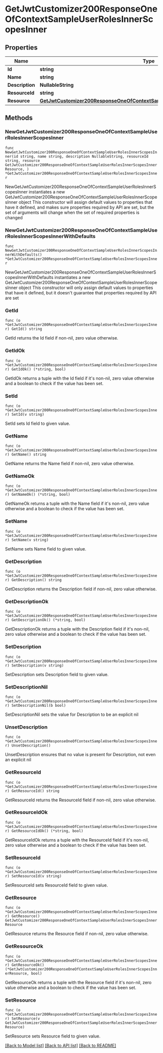 # GetJwtCustomizer200ResponseOneOfContextSampleUserRolesInnerScopesInner

## Properties

Name | Type | Description | Notes
------------ | ------------- | ------------- | -------------
**Id** | **string** |  | 
**Name** | **string** |  | 
**Description** | **NullableString** |  | 
**ResourceId** | **string** |  | 
**Resource** | [**GetJwtCustomizer200ResponseOneOfContextSampleUserRolesInnerScopesInnerResource**](GetJwtCustomizer200ResponseOneOfContextSampleUserRolesInnerScopesInnerResource.md) |  | 

## Methods

### NewGetJwtCustomizer200ResponseOneOfContextSampleUserRolesInnerScopesInner

`func NewGetJwtCustomizer200ResponseOneOfContextSampleUserRolesInnerScopesInner(id string, name string, description NullableString, resourceId string, resource GetJwtCustomizer200ResponseOneOfContextSampleUserRolesInnerScopesInnerResource, ) *GetJwtCustomizer200ResponseOneOfContextSampleUserRolesInnerScopesInner`

NewGetJwtCustomizer200ResponseOneOfContextSampleUserRolesInnerScopesInner instantiates a new GetJwtCustomizer200ResponseOneOfContextSampleUserRolesInnerScopesInner object
This constructor will assign default values to properties that have it defined,
and makes sure properties required by API are set, but the set of arguments
will change when the set of required properties is changed

### NewGetJwtCustomizer200ResponseOneOfContextSampleUserRolesInnerScopesInnerWithDefaults

`func NewGetJwtCustomizer200ResponseOneOfContextSampleUserRolesInnerScopesInnerWithDefaults() *GetJwtCustomizer200ResponseOneOfContextSampleUserRolesInnerScopesInner`

NewGetJwtCustomizer200ResponseOneOfContextSampleUserRolesInnerScopesInnerWithDefaults instantiates a new GetJwtCustomizer200ResponseOneOfContextSampleUserRolesInnerScopesInner object
This constructor will only assign default values to properties that have it defined,
but it doesn't guarantee that properties required by API are set

### GetId

`func (o *GetJwtCustomizer200ResponseOneOfContextSampleUserRolesInnerScopesInner) GetId() string`

GetId returns the Id field if non-nil, zero value otherwise.

### GetIdOk

`func (o *GetJwtCustomizer200ResponseOneOfContextSampleUserRolesInnerScopesInner) GetIdOk() (*string, bool)`

GetIdOk returns a tuple with the Id field if it's non-nil, zero value otherwise
and a boolean to check if the value has been set.

### SetId

`func (o *GetJwtCustomizer200ResponseOneOfContextSampleUserRolesInnerScopesInner) SetId(v string)`

SetId sets Id field to given value.


### GetName

`func (o *GetJwtCustomizer200ResponseOneOfContextSampleUserRolesInnerScopesInner) GetName() string`

GetName returns the Name field if non-nil, zero value otherwise.

### GetNameOk

`func (o *GetJwtCustomizer200ResponseOneOfContextSampleUserRolesInnerScopesInner) GetNameOk() (*string, bool)`

GetNameOk returns a tuple with the Name field if it's non-nil, zero value otherwise
and a boolean to check if the value has been set.

### SetName

`func (o *GetJwtCustomizer200ResponseOneOfContextSampleUserRolesInnerScopesInner) SetName(v string)`

SetName sets Name field to given value.


### GetDescription

`func (o *GetJwtCustomizer200ResponseOneOfContextSampleUserRolesInnerScopesInner) GetDescription() string`

GetDescription returns the Description field if non-nil, zero value otherwise.

### GetDescriptionOk

`func (o *GetJwtCustomizer200ResponseOneOfContextSampleUserRolesInnerScopesInner) GetDescriptionOk() (*string, bool)`

GetDescriptionOk returns a tuple with the Description field if it's non-nil, zero value otherwise
and a boolean to check if the value has been set.

### SetDescription

`func (o *GetJwtCustomizer200ResponseOneOfContextSampleUserRolesInnerScopesInner) SetDescription(v string)`

SetDescription sets Description field to given value.


### SetDescriptionNil

`func (o *GetJwtCustomizer200ResponseOneOfContextSampleUserRolesInnerScopesInner) SetDescriptionNil(b bool)`

 SetDescriptionNil sets the value for Description to be an explicit nil

### UnsetDescription
`func (o *GetJwtCustomizer200ResponseOneOfContextSampleUserRolesInnerScopesInner) UnsetDescription()`

UnsetDescription ensures that no value is present for Description, not even an explicit nil
### GetResourceId

`func (o *GetJwtCustomizer200ResponseOneOfContextSampleUserRolesInnerScopesInner) GetResourceId() string`

GetResourceId returns the ResourceId field if non-nil, zero value otherwise.

### GetResourceIdOk

`func (o *GetJwtCustomizer200ResponseOneOfContextSampleUserRolesInnerScopesInner) GetResourceIdOk() (*string, bool)`

GetResourceIdOk returns a tuple with the ResourceId field if it's non-nil, zero value otherwise
and a boolean to check if the value has been set.

### SetResourceId

`func (o *GetJwtCustomizer200ResponseOneOfContextSampleUserRolesInnerScopesInner) SetResourceId(v string)`

SetResourceId sets ResourceId field to given value.


### GetResource

`func (o *GetJwtCustomizer200ResponseOneOfContextSampleUserRolesInnerScopesInner) GetResource() GetJwtCustomizer200ResponseOneOfContextSampleUserRolesInnerScopesInnerResource`

GetResource returns the Resource field if non-nil, zero value otherwise.

### GetResourceOk

`func (o *GetJwtCustomizer200ResponseOneOfContextSampleUserRolesInnerScopesInner) GetResourceOk() (*GetJwtCustomizer200ResponseOneOfContextSampleUserRolesInnerScopesInnerResource, bool)`

GetResourceOk returns a tuple with the Resource field if it's non-nil, zero value otherwise
and a boolean to check if the value has been set.

### SetResource

`func (o *GetJwtCustomizer200ResponseOneOfContextSampleUserRolesInnerScopesInner) SetResource(v GetJwtCustomizer200ResponseOneOfContextSampleUserRolesInnerScopesInnerResource)`

SetResource sets Resource field to given value.



[[Back to Model list]](../README.md#documentation-for-models) [[Back to API list]](../README.md#documentation-for-api-endpoints) [[Back to README]](../README.md)


